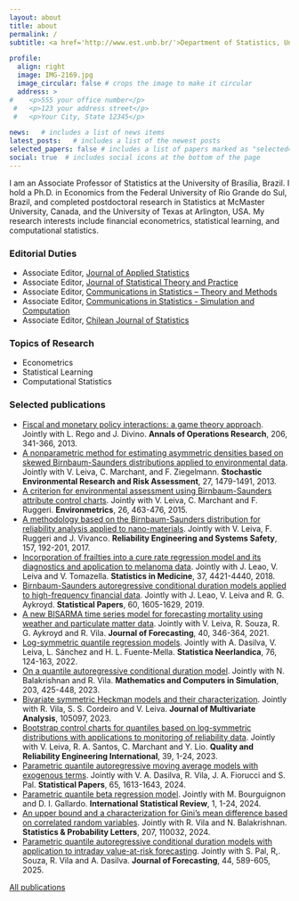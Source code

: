 ```yaml
---
layout: about
title: about
permalink: /
subtitle: <a href='http://www.est.unb.br/'>Department of Statistics, University of Brasilia</a>. Brasilia, DF, Brazil 70910-900

profile:
  align: right
  image: IMG-2169.jpg
  image_circular: false # crops the image to make it circular 
  address: >
#    <p>555 your office number</p>
 #   <p>123 your address street</p>
 #   <p>Your City, State 12345</p>

news:   # includes a list of news items
latest_posts:   # includes a list of the newest posts
selected_papers: false # includes a list of papers marked as "selected={true}"
social: true  # includes social icons at the bottom of the page
---
```


I am an Associate Professor of Statistics at the University of Brasília, Brazil. I hold a Ph.D. in Economics from the Federal University of Rio Grande do Sul, Brazil, and completed postdoctoral research in Statistics at McMaster University, Canada, and the University of Texas at Arlington, USA. My research interests include financial econometrics, statistical learning, and computational statistics.




 <h3>Editorial Duties</h3>
 
 <ul>	
<li> Associate Editor, <a href = "https://www.tandfonline.com/toc/cjas20/current">  Journal of Applied Statistics</a> </li> 
<li> Associate Editor, <a href = "https://www.springer.com/journal/42519/">  Journal of Statistical Theory and Practice</a> </li> 
<li> Associate Editor, <a href = "https://www.tandfonline.com/journals/lsta20">  Communications in Statistics – Theory and Methods</a> </li> 
<li> Associate Editor, <a href = "https://www.tandfonline.com/journals/lssp20">  Communications in Statistics - Simulation and Computation</a> </li> 
<li> Associate Editor, <a href = "http://soche.cl/chjs/"> Chilean Journal of Statistics</a> </li> 
</ul>

<h3>Topics of Research</h3> 

<ul>	
<li> Econometrics </li> 
<li> Statistical Learning </li> 
<li> Computational Statistics </li> 
</ul>

<h3>Selected publications</h3>
	
<ul>	
  <li> <a href = "https://link.springer.com/article/10.1007/s10479-013-1379-3"> Fiscal and monetary policy interactions: a game theory approach</a>. Jointly with L. Rego and J. Divino. <strong>Annals of Operations Research</strong>, 206, 341-366, 2013. </li> 
	
	
  <li> <a href = "https://link.springer.com/article/10.1007/s00477-012-0684-8"> A nonparametric method for estimating asymmetric densities based on skewed Birnbaum-Saunders distributions applied to environmental data</a>. Jointly with V. Leiva, C. Marchant, and F. Ziegelmann. <strong>Stochastic Environmental Research and Risk Assessment</strong>, 27, 1479-1491, 2013.</li>
	
	
  <li>  <a href = "http://onlinelibrary.wiley.com/doi/10.1002/env.2349/abstract"> A criterion for environmental assessment using Birnbaum-Saunders attribute control charts</a>. Jointly with V. Leiva, C. Marchant and F. Ruggeri. <strong>Environmetrics</strong>, 26, 463-476, 2015.</li>
	
	
  <li>  <a href = "https://www.sciencedirect.com/science/article/pii/S0951832016304379"> A methodology based on the Birnbaum-Saunders distribution for reliability analysis applied to nano-materials</a>. Jointly with V. Leiva, F. Ruggeri and J. Vivanco. <strong>Reliability Engineering and Systems Safety</strong>, 157, 192-201, 2017.</li>
	
	
  <li>  <a href = "http://dx.doi.org/10.1002/sim.7929"> Incorporation of frailties into a cure rate regression model and its diagnostics and application to melanoma data</a>. Jointly with J.  Leao, V. Leiva and V. Tomazella. <strong>Statistics in Medicine</strong>, 37, 4421-4440, 2018.</li>
	
	
  <li>  <a href = "https://link.springer.com/article/10.1007/s00362-017-0888-6"> Birnbaum-Saunders autoregressive conditional duration models applied to high-frequency financial data</a>. Jointly with J. Leao, V. Leiva and R. G. Aykroyd. <strong>Statistical Papers</strong>, 60, 1605-1629, 2019.</li>
	
	
  <li>  <a href = "https://doi.org/10.1002/for.2718"> A new BISARMA time series model for forecasting mortality using weather and particulate matter data</a>. Jointly with V. Leiva, R. Souza, R. G. Aykroyd and R. Vila. <strong>Journal of Forecasting</strong>, 40, 346-364, 2021.</li>
	
	
  <li>  <a href = "https://doi.org/10.1111/stan.12243"> Log-symmetric quantile regression models</a>. Jointly with A. Dasilva, V. Leiva, L. Sánchez and H. L. Fuente-Mella. <strong>Statistica Neerlandica</strong>, 76, 124-163, 2022.</li>
	
	
  <li>  <a href = "https://doi.org/10.1016/j.matcom.2022.06.032"> On a quantile autoregressive conditional duration model</a>. Jointly with N. Balakrishnan and R. Vila. <strong>Mathematics and Computers in Simulation</strong>, 203, 425-448, 2023.</li>
	
	
  <li>  <a href = "https://doi.org/10.1016/j.jmva.2022.105097"> Bivariate symmetric Heckman models and their characterization</a>. Jointly with R. Vila, S. S. Cordeiro and V. Leiva. <strong>Journal of Multivariate Analysis</strong>, 105097, 2023.</li>
	
	
  <li>  <a href = "https://doi.org/10.1002/qre.3072"> Bootstrap control charts for quantiles based on log-symmetric distributions with applications to monitoring of reliability data</a>. Jointly with V. Leiva, R. A. Santos, C. Marchant and Y. Lio. <strong>Quality and Reliability Engineering International</strong>, 39, 1-24, 2023.</li> 	

 <li>  <a href = "https://doi.org/10.1007/s00362-023-01459-4"> Parametric quantile autoregressive moving average models with exogenous terms</a>. Jointly with V. A. Dasilva, R. Vila, J. A. Fiorucci and S. Pal. <strong>Statistical Papers</strong>, 65, 1613-1643, 2024.</li>

 <li>  <a href = "https://doi.org/10.1111/insr.12564"> Parametric quantile beta regression model</a>. Jointly with M. Bourguignon and  D. I. Gallardo. <strong>International Statistical Review</strong>, 1, 1-24, 2024.</li>

 <li>  <a href = "https://doi.org/10.1016/j.spl.2024.110032"> An upper bound and a characterization for Gini’s mean difference based on correlated random variables</a>. Jointly with R. Vila and N. Balakrishnan. <strong>Statistics & Probability Letters</strong>, 207, 110032, 2024.</li>

 <li>  <a href = "https://doi.org/10.1002/for.3214"> Parametric quantile autoregressive conditional duration models with application to intraday value-at-risk forecasting</a>. Jointly with S. Pal, R,. Souza, R. Vila and A. Dasilva. <strong>Journal of Forecasting</strong>, 44, 589-605, 2025.</li>
 
     
</ul>
	
 <a href = "https://heltonsaulo.github.io/Journal/"> All publications</a> <br>


